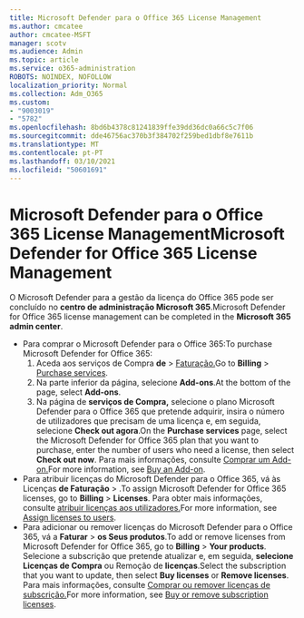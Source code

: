 ```yaml
---
title: Microsoft Defender para o Office 365 License Management
ms.author: cmcatee
author: cmcatee-MSFT
manager: scotv
ms.audience: Admin
ms.topic: article
ms.service: o365-administration
ROBOTS: NOINDEX, NOFOLLOW
localization_priority: Normal
ms.collection: Adm_O365
ms.custom:
- "9003019"
- "5782"
ms.openlocfilehash: 8bd6b4378c81241839ffe39dd36dc0a66c5c7f06
ms.sourcegitcommit: dde46756ac370b3f384702f259bed1dbf8e7611b
ms.translationtype: MT
ms.contentlocale: pt-PT
ms.lasthandoff: 03/10/2021
ms.locfileid: "50601691"
---
```

# <a name="microsoft-defender-for-office-365-license-management"></a><span data-ttu-id="d6228-102">Microsoft Defender para o Office 365 License Management</span><span class="sxs-lookup"><span data-stu-id="d6228-102">Microsoft Defender for Office 365 License Management</span></span>

<span data-ttu-id="d6228-103">O Microsoft Defender para a gestão da licença do Office 365 pode ser concluído no  **centro de administração Microsoft 365**.</span><span class="sxs-lookup"><span data-stu-id="d6228-103">Microsoft Defender for Office 365 license management can be completed in the  **Microsoft 365 admin center**.</span></span>

- <span data-ttu-id="d6228-104">Para comprar o Microsoft Defender para o Office 365:</span><span class="sxs-lookup"><span data-stu-id="d6228-104">To purchase Microsoft Defender for Office 365:</span></span>
    1. <span data-ttu-id="d6228-105">Aceda aos serviços de Compra **de**  >  [Faturação.](https://go.microsoft.com/fwlink/p/?linkid=868433)</span><span class="sxs-lookup"><span data-stu-id="d6228-105">Go to **Billing** > [Purchase services](https://go.microsoft.com/fwlink/p/?linkid=868433).</span></span>
    2. <span data-ttu-id="d6228-106">Na parte inferior da página, selecione **Add-ons**.</span><span class="sxs-lookup"><span data-stu-id="d6228-106">At the bottom of the page, select **Add-ons**.</span></span>
    3. <span data-ttu-id="d6228-107">Na página de **serviços de Compra,** selecione o plano Microsoft Defender para o Office 365 que pretende adquirir, insira o número de utilizadores que precisam de uma licença e, em seguida, selecione **Check out agora**.</span><span class="sxs-lookup"><span data-stu-id="d6228-107">On the **Purchase services** page, select the Microsoft Defender for Office 365 plan that you want to purchase, enter the number of users who need a license, then select **Check out now**.</span></span> <span data-ttu-id="d6228-108">Para mais informações, consulte [Comprar um Add-on.](https://docs.microsoft.com/microsoft-365/commerce/buy-or-edit-an-add-on)</span><span class="sxs-lookup"><span data-stu-id="d6228-108">For more information, see [Buy an Add-on](https://docs.microsoft.com/microsoft-365/commerce/buy-or-edit-an-add-on).</span></span>
- <span data-ttu-id="d6228-109">Para atribuir licenças do Microsoft Defender para o Office 365, vá às Licenças **de Faturação**  >  .</span><span class="sxs-lookup"><span data-stu-id="d6228-109">To assign Microsoft Defender for Office 365 licenses, go to **Billing** > **Licenses**.</span></span> <span data-ttu-id="d6228-110">Para obter mais informações, consulte [atribuir licenças aos utilizadores.](https://docs.microsoft.com/microsoft-365/admin/manage/assign-licenses-to-users)</span><span class="sxs-lookup"><span data-stu-id="d6228-110">For more information, see [Assign licenses to users](https://docs.microsoft.com/microsoft-365/admin/manage/assign-licenses-to-users).</span></span>
- <span data-ttu-id="d6228-111">Para adicionar ou remover licenças do Microsoft Defender para o Office 365, vá a **Faturar**  >  **os Seus produtos**.</span><span class="sxs-lookup"><span data-stu-id="d6228-111">To add or remove licenses from Microsoft Defender for Office 365, go to **Billing** > **Your products**.</span></span> <span data-ttu-id="d6228-112">Selecione a subscrição que pretende atualizar e, em seguida, **selecione Licenças de Compra** ou Remoção de **licenças**.</span><span class="sxs-lookup"><span data-stu-id="d6228-112">Select the subscription that you want to update, then select **Buy licenses** or **Remove licenses**.</span></span> <span data-ttu-id="d6228-113">Para mais informações, consulte [Comprar ou remover licenças de subscrição.](https://docs.microsoft.com/microsoft-365/commerce/licenses/buy-licenses)</span><span class="sxs-lookup"><span data-stu-id="d6228-113">For more information, see [Buy or remove subscription licenses](https://docs.microsoft.com/microsoft-365/commerce/licenses/buy-licenses).</span></span>